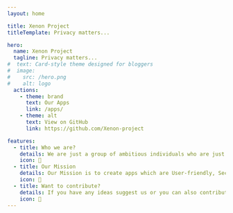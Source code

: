 ```yaml
---
layout: home

title: Xenon Project
titleTemplate: Privacy matters...

hero:
  name: Xenon Project
  tagline: Privacy matters...
#  text: Card-style theme designed for bloggers
#  image:
#    src: /hero.png
#    alt: logo
  actions:
    - theme: brand
      text: Our Apps
      link: /apps/
    - theme: alt
      text: View on GitHub
      link: https://github.com/Xenon-project

features:
  - title: Who we are? 
    details: We are just a group of ambitious individuals who are just starting out in the world of programming. We prioritize the security of users' data and believe in empowering individuals to control their personal information.
    icon: 🤔
  - title: Our Mission
    details: Our Mission is to create apps which are User-friendly, Secure and accessible to everyone.
    icon: 🎯
  - title: Want to contribute?
    details: If you have any ideas suggest us or you can also contribute to our open source apps. 
    icon: 💁
---
```

